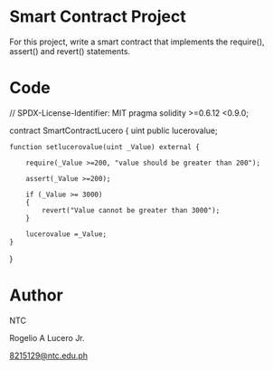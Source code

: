 # Smart Contract Project
For this project, write a smart contract that implements the require(), assert() and revert() statements.

# Code
// SPDX-License-Identifier: MIT
pragma solidity >=0.6.12 <0.9.0;

contract SmartContractLucero {
    uint public lucerovalue;

    function setlucerovalue(uint _Value) external {
        
        require(_Value >=200, "value should be greater than 200");

        assert(_Value >=200); 
        
        if (_Value >= 3000) 
        {
            revert("Value cannot be greater than 3000");
        }

        lucerovalue =_Value;
    }
}

# Author
NTC

Rogelio A Lucero Jr.

8215129@ntc.edu.ph
